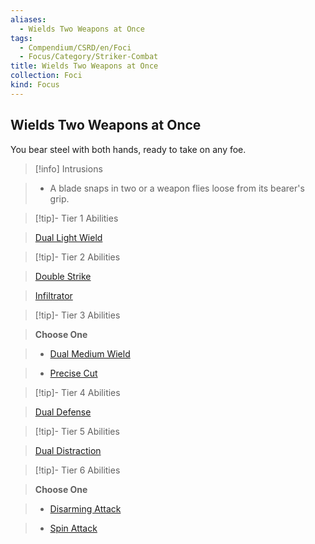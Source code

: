 ```yaml
---
aliases:
  - Wields Two Weapons at Once
tags:
  - Compendium/CSRD/en/Foci
  - Focus/Category/Striker-Combat
title: Wields Two Weapons at Once
collection: Foci
kind: Focus
---
```

## Wields Two Weapons at Once    
You bear steel with both hands, ready to take on any foe.    
  
>[!info] Intrusions    
>- A blade snaps in two or a weapon flies loose from its bearer's grip.    
  
  
>[!tip]- Tier 1 Abilities    
> [Dual Light Wield](Dual-Light-Wield.md)    
  
  
>[!tip]- Tier 2 Abilities    
> [Double Strike](Double-Strike.md)    
> [Infiltrator](Infiltrator.md)    
  
  
>[!tip]- Tier 3 Abilities    
> **Choose One**    
>- [Dual Medium Wield](Dual-Medium-Wield.md)    
>- [Precise Cut](Precise-Cut.md)    
  
  
>[!tip]- Tier 4 Abilities    
> [Dual Defense](Dual-Defense.md)    
  
  
>[!tip]- Tier 5 Abilities    
> [Dual Distraction](Dual-Distraction.md)    
  
  
>[!tip]- Tier 6 Abilities    
> **Choose One**    
>- [Disarming Attack](Disarming-Attack.md)    
>- [Spin Attack](Spin-Attack.md)